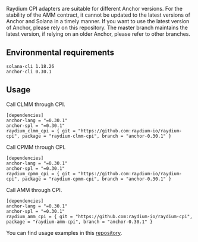 Raydium CPI adapters are suitable for different Anchor versions. For the stability of the AMM contract, it cannot be updated to the latest versions of Anchor and Solana in a timely manner. If you want to use the latest version of Anchor, please rely on this repository. The master branch maintains the latest version, if relying on an older Anchor, please refer to other branches.

## Environmental requirements
```
solana-cli 1.18.26
anchor-cli 0.30.1
```

## Usage
Call CLMM through CPI.
```
[dependencies]
anchor-lang = "=0.30.1"
anchor-spl = "=0.30.1"
raydium_clmm_cpi = { git = "https://github.com:raydium-io/raydium-cpi", package = "raydium-clmm-cpi", branch = "anchor-0.30.1" }
```

Call CPMM through CPI.
```
[dependencies]
anchor-lang = "=0.30.1"
anchor-spl = "=0.30.1"
raydium_cpmm_cpi = { git = "https://github.com:raydium-io/raydium-cpi", package = "raydium-cpmm-cpi", branch = "anchor-0.30.1" }
```

Call AMM through CPI.
```
[dependencies]
anchor-lang = "=0.30.1"
anchor-spl = "=0.30.1"
raydium_amm_cpi = { git = "https://github.com:raydium-io/raydium-cpi", package = "raydium-amm-cpi", branch = "anchor-0.30.1" }
```

You can find usage examples in this [repository](https://github.com/raydium-io/raydium-cpi-example).
